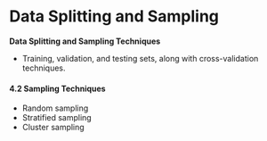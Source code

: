 # Data Splitting and Sampling

**Data Splitting and Sampling Techniques**

* Training, validation, and testing sets, along with cross-validation techniques.

#### 4.2 Sampling Techniques

* Random sampling
* Stratified sampling
* Cluster sampling
